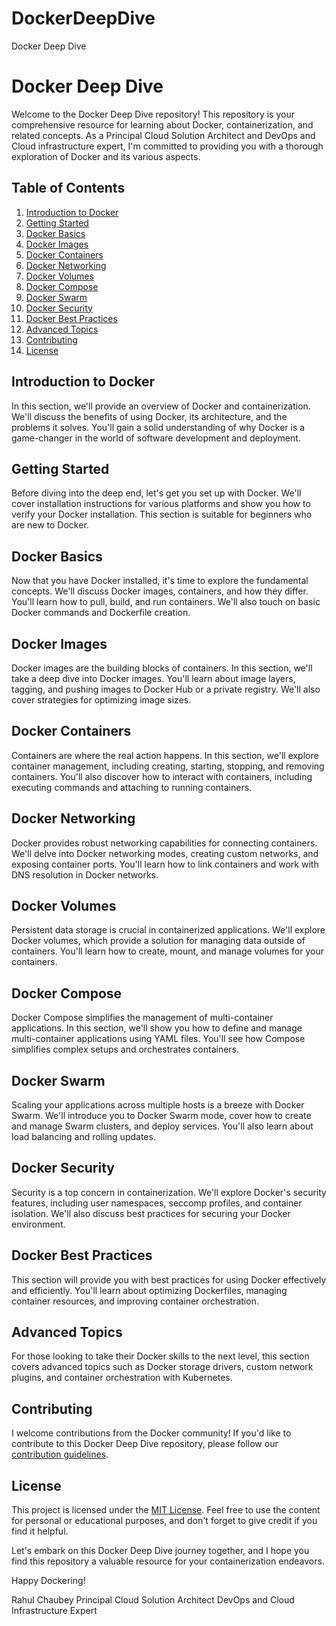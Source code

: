 # DockerDeepDive
Docker Deep Dive
# Docker Deep Dive

Welcome to the Docker Deep Dive repository! This repository is your comprehensive resource for learning about Docker, containerization, and related concepts. As a Principal Cloud Solution Architect and DevOps and Cloud infrastructure expert, I'm committed to providing you with a thorough exploration of Docker and its various aspects.

## Table of Contents

1. [Introduction to Docker](#introduction-to-docker)
2. [Getting Started](#getting-started)
3. [Docker Basics](#docker-basics)
4. [Docker Images](#docker-images)
5. [Docker Containers](#docker-containers)
6. [Docker Networking](#docker-networking)
7. [Docker Volumes](#docker-volumes)
8. [Docker Compose](#docker-compose)
9. [Docker Swarm](#docker-swarm)
10. [Docker Security](#docker-security)
11. [Docker Best Practices](#docker-best-practices)
12. [Advanced Topics](#advanced-topics)
13. [Contributing](#contributing)
14. [License](#license)

## Introduction to Docker

In this section, we'll provide an overview of Docker and containerization. We'll discuss the benefits of using Docker, its architecture, and the problems it solves. You'll gain a solid understanding of why Docker is a game-changer in the world of software development and deployment.

## Getting Started

Before diving into the deep end, let's get you set up with Docker. We'll cover installation instructions for various platforms and show you how to verify your Docker installation. This section is suitable for beginners who are new to Docker.

## Docker Basics

Now that you have Docker installed, it's time to explore the fundamental concepts. We'll discuss Docker images, containers, and how they differ. You'll learn how to pull, build, and run containers. We'll also touch on basic Docker commands and Dockerfile creation.

## Docker Images

Docker images are the building blocks of containers. In this section, we'll take a deep dive into Docker images. You'll learn about image layers, tagging, and pushing images to Docker Hub or a private registry. We'll also cover strategies for optimizing image sizes.

## Docker Containers

Containers are where the real action happens. In this section, we'll explore container management, including creating, starting, stopping, and removing containers. You'll also discover how to interact with containers, including executing commands and attaching to running containers.

## Docker Networking

Docker provides robust networking capabilities for connecting containers. We'll delve into Docker networking modes, creating custom networks, and exposing container ports. You'll learn how to link containers and work with DNS resolution in Docker networks.

## Docker Volumes

Persistent data storage is crucial in containerized applications. We'll explore Docker volumes, which provide a solution for managing data outside of containers. You'll learn how to create, mount, and manage volumes for your containers.

## Docker Compose

Docker Compose simplifies the management of multi-container applications. In this section, we'll show you how to define and manage multi-container applications using YAML files. You'll see how Compose simplifies complex setups and orchestrates containers.

## Docker Swarm

Scaling your applications across multiple hosts is a breeze with Docker Swarm. We'll introduce you to Docker Swarm mode, cover how to create and manage Swarm clusters, and deploy services. You'll also learn about load balancing and rolling updates.

## Docker Security

Security is a top concern in containerization. We'll explore Docker's security features, including user namespaces, seccomp profiles, and container isolation. We'll also discuss best practices for securing your Docker environment.

## Docker Best Practices

This section will provide you with best practices for using Docker effectively and efficiently. You'll learn about optimizing Dockerfiles, managing container resources, and improving container orchestration.

## Advanced Topics

For those looking to take their Docker skills to the next level, this section covers advanced topics such as Docker storage drivers, custom network plugins, and container orchestration with Kubernetes.

## Contributing

I welcome contributions from the Docker community! If you'd like to contribute to this Docker Deep Dive repository, please follow our [contribution guidelines](CONTRIBUTING.md).

## License

This project is licensed under the [MIT License](LICENSE.md). Feel free to use the content for personal or educational purposes, and don't forget to give credit if you find it helpful.

Let's embark on this Docker Deep Dive journey together, and I hope you find this repository a valuable resource for your containerization endeavors.

Happy Dockering!

Rahul Chaubey
Principal Cloud Solution Architect
DevOps and Cloud Infrastructure Expert
